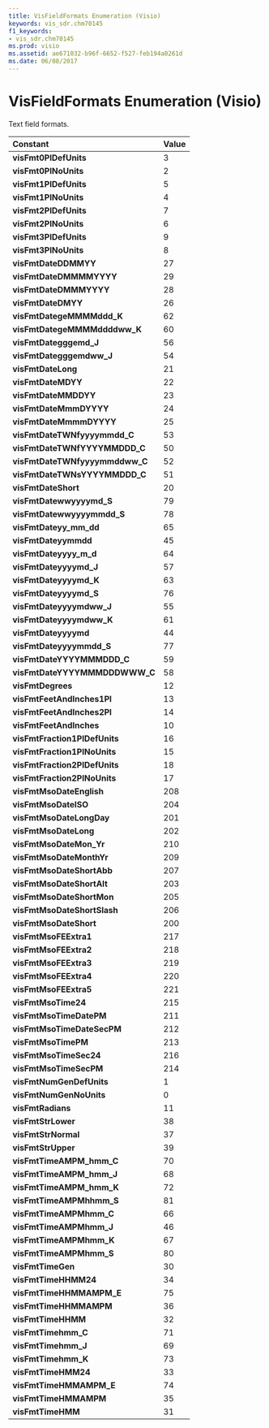 ```yaml
---
title: VisFieldFormats Enumeration (Visio)
keywords: vis_sdr.chm70145
f1_keywords:
- vis_sdr.chm70145
ms.prod: visio
ms.assetid: ae671032-b96f-6652-f527-feb194a0261d
ms.date: 06/08/2017
---
```



# VisFieldFormats Enumeration (Visio)

Text field formats.



|**Constant**|**Value**|
|:-----|:-----|
| **visFmt0PlDefUnits**|3|
| **visFmt0PlNoUnits**|2|
| **visFmt1PlDefUnits**|5|
| **visFmt1PlNoUnits**|4|
| **visFmt2PlDefUnits**|7|
| **visFmt2PlNoUnits**|6|
| **visFmt3PlDefUnits**|9|
| **visFmt3PlNoUnits**|8|
| **visFmtDateDDMMYY**|27|
| **visFmtDateDMMMMYYYY**|29|
| **visFmtDateDMMMYYYY**|28|
| **visFmtDateDMYY**|26|
| **visFmtDategeMMMMddd_K**|62|
| **visFmtDategeMMMMddddww_K**|60|
| **visFmtDategggemd_J**|56|
| **visFmtDategggemdww_J**|54|
| **visFmtDateLong**|21|
| **visFmtDateMDYY**|22|
| **visFmtDateMMDDYY**|23|
| **visFmtDateMmmDYYYY**|24|
| **visFmtDateMmmmDYYYY**|25|
| **visFmtDateTWNfyyyymmdd_C**|53|
| **visFmtDateTWNfYYYYMMDDD_C**|50|
| **visFmtDateTWNfyyyymmddww_C**|52|
| **visFmtDateTWNsYYYYMMDDD_C**|51|
| **visFmtDateShort**|20|
| **visFmtDatewwyyyymd_S**|79|
| **visFmtDatewwyyyymmdd_S**|78|
| **visFmtDateyy_mm_dd**|65|
| **visFmtDateyymmdd**|45|
| **visFmtDateyyyy_m_d**|64|
| **visFmtDateyyyymd_J**|57|
| **visFmtDateyyyymd_K**|63|
| **visFmtDateyyyymd_S**|76|
| **visFmtDateyyyymdww_J**|55|
| **visFmtDateyyyymdww_K**|61|
| **visFmtDateyyyymd**|44|
| **visFmtDateyyyymmdd_S**|77|
| **visFmtDateYYYYMMMDDD_C**|59|
| **visFmtDateYYYYMMMDDDWWW_C**|58|
| **visFmtDegrees**|12|
| **visFmtFeetAndInches1Pl**|13|
| **visFmtFeetAndInches2Pl**|14|
| **visFmtFeetAndInches**|10|
| **visFmtFraction1PlDefUnits**|16|
| **visFmtFraction1PlNoUnits**|15|
| **visFmtFraction2PlDefUnits**|18|
| **visFmtFraction2PlNoUnits**|17|
| **visFmtMsoDateEnglish**|208|
| **visFmtMsoDateISO**|204|
| **visFmtMsoDateLongDay**|201|
| **visFmtMsoDateLong**|202|
| **visFmtMsoDateMon_Yr**|210|
| **visFmtMsoDateMonthYr**|209|
| **visFmtMsoDateShortAbb**|207|
| **visFmtMsoDateShortAlt**|203|
| **visFmtMsoDateShortMon**|205|
| **visFmtMsoDateShortSlash**|206|
| **visFmtMsoDateShort**|200|
| **visFmtMsoFEExtra1**|217|
| **visFmtMsoFEExtra2**|218|
| **visFmtMsoFEExtra3**|219|
| **visFmtMsoFEExtra4**|220|
| **visFmtMsoFEExtra5**|221|
| **visFmtMsoTime24**|215|
| **visFmtMsoTimeDatePM**|211|
| **visFmtMsoTimeDateSecPM**|212|
| **visFmtMsoTimePM**|213|
| **visFmtMsoTimeSec24**|216|
| **visFmtMsoTimeSecPM**|214|
| **visFmtNumGenDefUnits**|1|
| **visFmtNumGenNoUnits**|0|
| **visFmtRadians**|11|
| **visFmtStrLower**|38|
| **visFmtStrNormal**|37|
| **visFmtStrUpper**|39|
| **visFmtTimeAMPM_hmm_C**|70|
| **visFmtTimeAMPM_hmm_J**|68|
| **visFmtTimeAMPM_hmm_K**|72|
| **visFmtTimeAMPMhhmm_S**|81|
| **visFmtTimeAMPMhmm_C**|66|
| **visFmtTimeAMPMhmm_J**|46|
| **visFmtTimeAMPMhmm_K**|67|
| **visFmtTimeAMPMhmm_S**|80|
| **visFmtTimeGen**|30|
| **visFmtTimeHHMM24**|34|
| **visFmtTimeHHMMAMPM_E**|75|
| **visFmtTimeHHMMAMPM**|36|
| **visFmtTimeHHMM**|32|
| **visFmtTimehmm_C**|71|
| **visFmtTimehmm_J**|69|
| **visFmtTimehmm_K**|73|
| **visFmtTimeHMM24**|33|
| **visFmtTimeHMMAMPM_E**|74|
| **visFmtTimeHMMAMPM**|35|
| **visFmtTimeHMM**|31|

